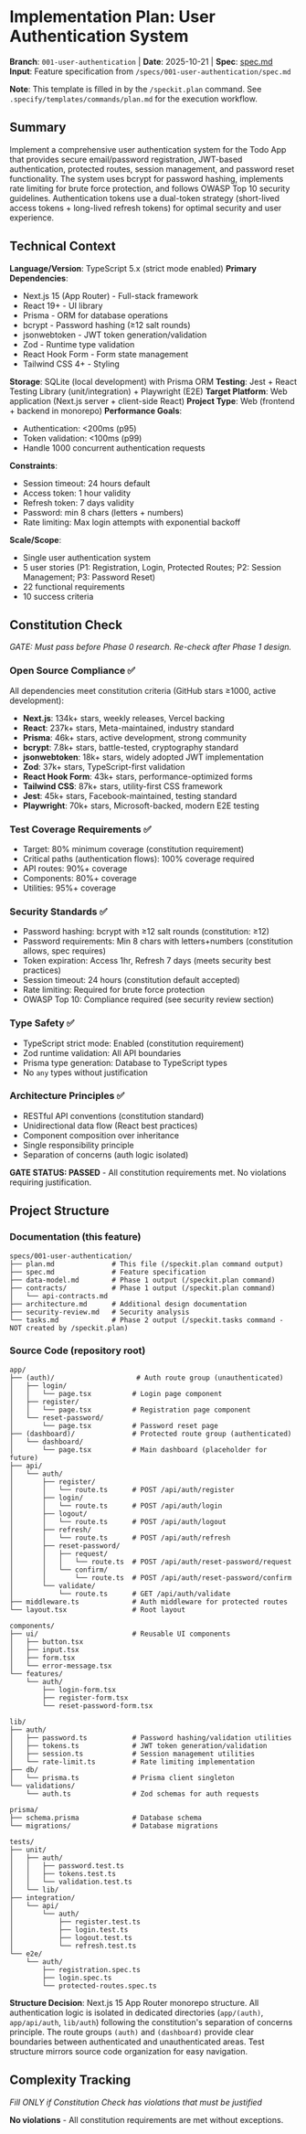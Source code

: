 # Implementation Plan: User Authentication System

**Branch**: `001-user-authentication` | **Date**: 2025-10-21 | **Spec**: [spec.md](./spec.md)
**Input**: Feature specification from `/specs/001-user-authentication/spec.md`

**Note**: This template is filled in by the `/speckit.plan` command. See `.specify/templates/commands/plan.md` for the execution workflow.

## Summary

Implement a comprehensive user authentication system for the Todo App that provides secure email/password registration, JWT-based authentication, protected routes, session management, and password reset functionality. The system uses bcrypt for password hashing, implements rate limiting for brute force protection, and follows OWASP Top 10 security guidelines. Authentication tokens use a dual-token strategy (short-lived access tokens + long-lived refresh tokens) for optimal security and user experience.

## Technical Context

**Language/Version**: TypeScript 5.x (strict mode enabled)
**Primary Dependencies**:
- Next.js 15 (App Router) - Full-stack framework
- React 19+ - UI library
- Prisma - ORM for database operations
- bcrypt - Password hashing (≥12 salt rounds)
- jsonwebtoken - JWT token generation/validation
- Zod - Runtime type validation
- React Hook Form - Form state management
- Tailwind CSS 4+ - Styling

**Storage**: SQLite (local development) with Prisma ORM
**Testing**: Jest + React Testing Library (unit/integration) + Playwright (E2E)
**Target Platform**: Web application (Next.js server + client-side React)
**Project Type**: Web (frontend + backend in monorepo)
**Performance Goals**:
- Authentication: <200ms (p95)
- Token validation: <100ms (p99)
- Handle 1000 concurrent authentication requests

**Constraints**:
- Session timeout: 24 hours default
- Access token: 1 hour validity
- Refresh token: 7 days validity
- Password: min 8 chars (letters + numbers)
- Rate limiting: Max login attempts with exponential backoff

**Scale/Scope**:
- Single user authentication system
- 5 user stories (P1: Registration, Login, Protected Routes; P2: Session Management; P3: Password Reset)
- 22 functional requirements
- 10 success criteria

## Constitution Check

*GATE: Must pass before Phase 0 research. Re-check after Phase 1 design.*

### Open Source Compliance ✅

All dependencies meet constitution criteria (GitHub stars ≥1000, active development):
- **Next.js**: 134k+ stars, weekly releases, Vercel backing
- **React**: 237k+ stars, Meta-maintained, industry standard
- **Prisma**: 46k+ stars, active development, strong community
- **bcrypt**: 7.8k+ stars, battle-tested, cryptography standard
- **jsonwebtoken**: 18k+ stars, widely adopted JWT implementation
- **Zod**: 37k+ stars, TypeScript-first validation
- **React Hook Form**: 43k+ stars, performance-optimized forms
- **Tailwind CSS**: 87k+ stars, utility-first CSS framework
- **Jest**: 45k+ stars, Facebook-maintained, testing standard
- **Playwright**: 70k+ stars, Microsoft-backed, modern E2E testing

### Test Coverage Requirements ✅

- Target: 80% minimum coverage (constitution requirement)
- Critical paths (authentication flows): 100% coverage required
- API routes: 90%+ coverage
- Components: 80%+ coverage
- Utilities: 95%+ coverage

### Security Standards ✅

- Password hashing: bcrypt with ≥12 salt rounds (constitution: ≥12)
- Password requirements: Min 8 chars with letters+numbers (constitution allows, spec requires)
- Token expiration: Access 1hr, Refresh 7 days (meets security best practices)
- Session timeout: 24 hours (constitution default accepted)
- Rate limiting: Required for brute force protection
- OWASP Top 10: Compliance required (see security review section)

### Type Safety ✅

- TypeScript strict mode: Enabled (constitution requirement)
- Zod runtime validation: All API boundaries
- Prisma type generation: Database to TypeScript types
- No `any` types without justification

### Architecture Principles ✅

- RESTful API conventions (constitution standard)
- Unidirectional data flow (React best practices)
- Component composition over inheritance
- Single responsibility principle
- Separation of concerns (auth logic isolated)

**GATE STATUS: PASSED** - All constitution requirements met. No violations requiring justification.

## Project Structure

### Documentation (this feature)

```
specs/001-user-authentication/
├── plan.md              # This file (/speckit.plan command output)
├── spec.md              # Feature specification
├── data-model.md        # Phase 1 output (/speckit.plan command)
├── contracts/           # Phase 1 output (/speckit.plan command)
│   └── api-contracts.md
├── architecture.md      # Additional design documentation
├── security-review.md   # Security analysis
└── tasks.md             # Phase 2 output (/speckit.tasks command - NOT created by /speckit.plan)
```

### Source Code (repository root)

```
app/
├── (auth)/                    # Auth route group (unauthenticated)
│   ├── login/
│   │   └── page.tsx          # Login page component
│   ├── register/
│   │   └── page.tsx          # Registration page component
│   └── reset-password/
│       └── page.tsx          # Password reset page
├── (dashboard)/              # Protected route group (authenticated)
│   └── dashboard/
│       └── page.tsx          # Main dashboard (placeholder for future)
├── api/
│   └── auth/
│       ├── register/
│       │   └── route.ts      # POST /api/auth/register
│       ├── login/
│       │   └── route.ts      # POST /api/auth/login
│       ├── logout/
│       │   └── route.ts      # POST /api/auth/logout
│       ├── refresh/
│       │   └── route.ts      # POST /api/auth/refresh
│       ├── reset-password/
│       │   ├── request/
│       │   │   └── route.ts  # POST /api/auth/reset-password/request
│       │   └── confirm/
│       │       └── route.ts  # POST /api/auth/reset-password/confirm
│       └── validate/
│           └── route.ts      # GET /api/auth/validate
├── middleware.ts             # Auth middleware for protected routes
└── layout.tsx                # Root layout

components/
├── ui/                       # Reusable UI components
│   ├── button.tsx
│   ├── input.tsx
│   ├── form.tsx
│   └── error-message.tsx
└── features/
    └── auth/
        ├── login-form.tsx
        ├── register-form.tsx
        └── reset-password-form.tsx

lib/
├── auth/
│   ├── password.ts           # Password hashing/validation utilities
│   ├── tokens.ts             # JWT token generation/validation
│   ├── session.ts            # Session management utilities
│   └── rate-limit.ts         # Rate limiting implementation
├── db/
│   └── prisma.ts             # Prisma client singleton
└── validations/
    └── auth.ts               # Zod schemas for auth requests

prisma/
├── schema.prisma             # Database schema
└── migrations/               # Database migrations

tests/
├── unit/
│   ├── auth/
│   │   ├── password.test.ts
│   │   ├── tokens.test.ts
│   │   └── validation.test.ts
│   └── lib/
├── integration/
│   └── api/
│       └── auth/
│           ├── register.test.ts
│           ├── login.test.ts
│           ├── logout.test.ts
│           └── refresh.test.ts
└── e2e/
    └── auth/
        ├── registration.spec.ts
        ├── login.spec.ts
        └── protected-routes.spec.ts
```

**Structure Decision**: Next.js 15 App Router monorepo structure. All authentication logic is isolated in dedicated directories (`app/(auth)`, `app/api/auth`, `lib/auth`) following the constitution's separation of concerns principle. The route groups `(auth)` and `(dashboard)` provide clear boundaries between authenticated and unauthenticated areas. Test structure mirrors source code organization for easy navigation.

## Complexity Tracking

*Fill ONLY if Constitution Check has violations that must be justified*

**No violations** - All constitution requirements are met without exceptions.
